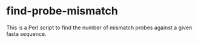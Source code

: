 # find-probe-mismatch
This is a Perl script to find the number of mismatch probes against a given fasta sequence.
